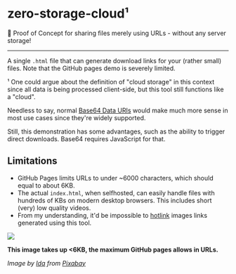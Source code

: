 # zero-storage-cloud¹

🚀 Proof of Concept for sharing files merely using URLs - without any server storage! 

***

A single `.html` file that can generate download links for your (rather small) files. Note that the GitHub pages demo is severely limited.

¹ One could argue about the definition of "cloud storage" in this context since all data is being processed client-side, but this tool still functions like a "cloud".

Needless to say, normal [Base64 Data URIs](https://developer.mozilla.org/en-US/docs/Web/URI/Reference/Schemes/data) would make much more sense in most use cases since they're widely supported.

Still, this demonstration has some advantages, such as the ability to trigger direct downloads. Base64 requires JavaScript for that.

## Limitations

- GitHub Pages limits URLs to under ~6000 characters, which should equal to about 6KB.
- The actual `index.html`, when selfhosted, can easily handle files with hundreds of KBs on modern desktop browsers. This includes short (very) low quality videos.
- From my understanding, it'd be impossible to [hotlink](https://de.wikipedia.org/wiki/Hotlinking) images links generated using this tool.

![](https://pixvid.org/images/2025/03/06/5-67.webp)

**This image takes up <6KB, the maximum GitHub pages allows in URLs.**

*Image by <a href="https://pixabay.com/users/idat-18128501/?utm_source=link-attribution&utm_medium=referral&utm_campaign=image&utm_content=7511632">Ida</a> from <a href="https://pixabay.com//?utm_source=link-attribution&utm_medium=referral&utm_campaign=image&utm_content=7511632">Pixabay</a>*
